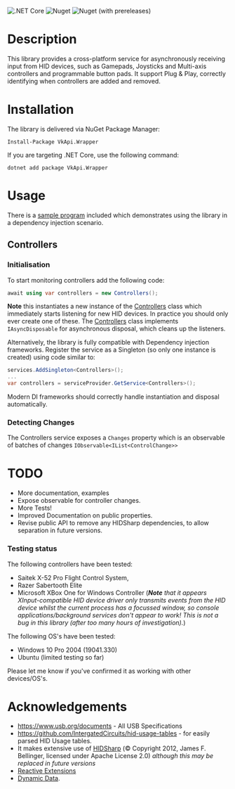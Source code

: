 ![.NET Core](https://github.com/DevDecoder/HIDControllers/workflows/.NET%20Core/badge.svg)
![Nuget](https://img.shields.io/nuget/v/HIDControllers)
![Nuget (with prereleases)](https://img.shields.io/nuget/vpre/HIDControllers)

# Description
This library provides a cross-platform service for asynchronously receiving input from HID devices, such as Gamepads, Joysticks and Multi-axis controllers and programmable button pads.  It support Plug & Play, correctly identifying when controllers are added and removed.

# Installation
The library is delivered via NuGet Package Manager:

```
Install-Package VkApi.Wrapper
```

If you are targeting .NET Core, use the following command:

```
dotnet add package VkApi.Wrapper
```

# Usage

There is a [sample program](HIDControllers.Sample) included which demonstrates using the library in a dependency injection scenario.

## Controllers

### Initialisation
To start monitoring controllers add the following code:

```csharp
await using var controllers = new Controllers();
```

**Note** this instantiates a new instance of the [Controllers](HIDControllers\Controllers.cs) class which immediately starts listening for new HID devices.  In practice you should only ever create one of these.  The [Controllers](HIDControllers\Controllers.cs) class implements `IAsyncDisposable` for asynchronous disposal, which cleans up the listeners.

Alternatively, the library is fully compatible with Dependency injection frameworks.  Register the service as a Singleton (so only one instance is created) using code similar to:
```csharp
services.AddSingleton<Controllers>();
...
var controllers = serviceProvider.GetService<Controllers>();
```

Modern DI frameworks should correctly handle instantiation and disposal automatically.

### Detecting Changes
The Controllers service exposes a `Changes` property which is an observable of batches of changes `IObservable<IList<ControlChange>>`

# TODO

* More documentation, examples
* Expose observable for controller changes.
* More Tests!
* Improved Documentation on public properties.
* Revise public API to remove any HIDSharp dependencies, to allow separation in future versions.

### Testing status

The following controllers have been tested:
* Saitek X-52 Pro Flight Control System,
* Razer Sabertooth Elite
* Microsoft XBox One for Windows Controller (_**Note** that it appears XInput-compatible HID device driver only transmits events from the HID device whilst the current process has a focussed window, so console applications/background services don't appear to work!  This is not a bug in this library (after too many hours of investigation)._)

The following OS's have been tested:
* Windows 10 Pro 2004 (19041.330)
* Ubuntu (limited testing so far)

Please let me know if you've confirmed it as working with other devices/OS's.

# Acknowledgements

* https://www.usb.org/documents - All USB Specifications
* https://github.com/IntergatedCircuits/hid-usage-tables - for easily parsed HID Usage tables.
* It makes extensive use of [HIDSharp](https://www.zer7.com/software/hidsharp) (© Copyright 2012, James F. Bellinger, licensed under Apache License 2.0) _although this may be replaced in future versions_
* [Reactive Extensions](https://github.com/dotnet/reactive)
* [Dynamic Data](https://github.com/reactiveui/DynamicData).